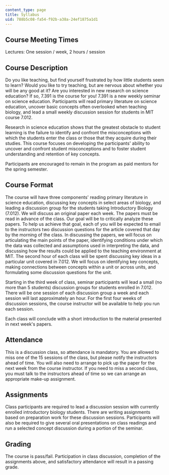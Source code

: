 ```yaml
---
content_type: page
title: Syllabus
uid: 788b5c08-fa54-f92b-a38a-24ef1875a1d1
---
```


Course Meeting Times
--------------------

Lectures: One session / week, 2 hours / session

Course Description
------------------

Do you like teaching, but find yourself frustrated by how little students seem to learn? Would you like to try teaching, but are nervous about whether you will be any good at it? Are you interested in new research on science education? If so, 7.391 is the course for you! 7.391 is a new weekly seminar on science education. Participants will read primary literature on science education, uncover basic concepts often overlooked when teaching biology, and lead a small weekly discussion session for students in MIT course 7.012.

Research in science education shows that the greatest obstacle to student learning is the failure to identify and confront the misconceptions with which the students enter the class or those that they acquire during their studies. This course focuses on developing the participants' ability to uncover and confront student misconceptions and to foster student understanding and retention of key concepts.

Participants are encouraged to remain in the program as paid mentors for the spring semester.

Course Format
-------------

The course will have three components' reading primary literature in science education, discussing key concepts in select areas of biology, and leading a discussion group for the students taking Introductory Biology (7.012). We will discuss an original paper each week. The papers must be read in advance of the class. Our goal will be to critically analyze these papers. To help us achieve that goal, each of you will be expected to email to the instructors two discussion questions for the article covered that day by the morning of the class. In discussing the papers, we will focus on articulating the main points of the paper, identifying conditions under which the data was collected and assumptions used in interpreting the data, and discussing how the results could be applied to the teaching environment at MIT. The second hour of each class will be spent discussing key ideas in a particular unit covered in 7.012. We will focus on identifying key concepts, making connections between concepts within a unit or across units, and formulating some discussion questions for the unit.

Starting in the third week of class, seminar participants will lead a small (no more than 5 students) discussion groups for students enrolled in 7.012. There will be one session of each discussion group a week and each session will last approximately an hour. For the first four weeks of discussion sessions, the course instructor will be available to help you run each session.

Each class will conclude with a short introduction to the material presented in next week's papers.

Attendance
----------

This is a discussion class, so attendance is mandatory. You are allowed to miss one of the 15 sessions of the class, but please notify the instructors ahead of time. You will also need to arrange to pick up the paper for the next week from the course instructor. If you need to miss a second class, you must talk to the instructors ahead of time so we can arrange an appropriate make-up assignment.

Assignments
-----------

Class participants are required to lead a discussion session with currently enrolled introductory biology students. There are writing assignments based on preparation work for these discussion sessions. Participants will also be required to give several oral presentations on class readings and run a selected concept discussion during a portion of the seminar.

Grading
-------

The course is pass/fail. Participation in class discussion, completion of the assignments above, and satisfactory attendance will result in a passing grade.